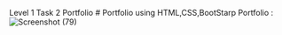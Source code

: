 Level 1 Task 2 Portfolio # Portfolio using HTML,CSS,BootStarp Portfolio :
![Screenshot (79)](https://user-images.githubusercontent.com/77200630/176346883-02291eae-83af-40f3-ace6-89b86d5d997f.png)
